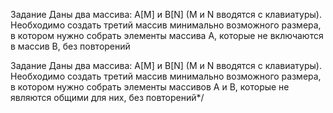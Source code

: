 Задание
Даны два массива: А[M] и B[N] (M и N вводятся 
с клавиатуры). Необходимо создать третий массив минимально возможного размера, в котором нужно собрать 
элементы массива A, которые не включаются в массив B, 
без повторений

Задание
Даны два массива: А[M] и B[N] (M и N вводятся 
с клавиатуры). Необходимо создать третий массив минимально возможного размера, в котором нужно собрать 
элементы массивов A и B, которые не являются общими 
для них, без повторений*/